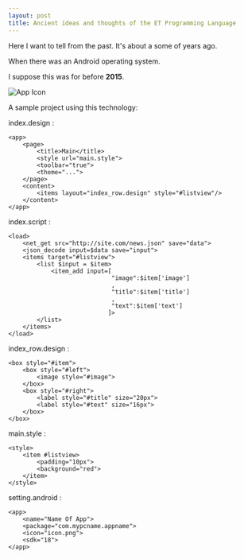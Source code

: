```yaml
---
layout: post
title: Ancient ideas and thoughts of the ET Programming Language
---
```


Here I want to tell from the past.
It's about a some of years ago.

When there was an Android operating system.

I suppose this was for before **2015**.

![App Icon](https://basemax.github.io/assets/image/icon.png)


A sample project using this technology:


index.design :
```
<app>
	<page>
		<title>Main</title>
		<style url="main.style">
		<toolbar="true">
		<theme="...">
	</page>
	<content>
		<items layout="index_row.design" style="#listview"/>
	</content>
</app>
```

index.script :
```
<load>
	<net_get src="http://site.com/news.json" save="data">
	<json_decode input=$data save="input">
	<items target="#listview">
		<list $input = $item>
			<item_add input=[
							 "image":$item['image']
							 ,
							 "title":$item['title']
							 ,
							 "text":$item['text']
							]>
		</list>
	</items>
</load>
```

index_row.design :
```
<box style="#item">
	<box style="#left">
		<image style="#image">
	</box>
	<box style="#right">
		<label style="#title" size="20px">
		<label style="#text" size="16px">
	</box>
</box>
```



main.style :
```
<style>
	<item #listview>
		<padding="10px">
		<background="red">
	</item>
</style>
```


setting.android :
```
<app>
	<name="Name Of App">
	<package="com.mypcname.appname">
	<icon="icon.png">
	<sdk="18">
</app>
```


